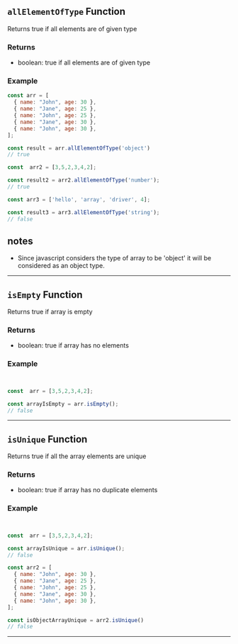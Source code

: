 ##  `allElementOfType` Function

Returns true if all elements are of given type

### Returns

- boolean: true if all elements are of given type

### Example

```javascript
const arr = [
  { name: "John", age: 30 },
  { name: "Jane", age: 25 },
  { name: "John", age: 25 },
  { name: "Jane", age: 30 },
  { name: "John", age: 30 },
];

const result = arr.allElementOfType('object') 
// true

const  arr2 = [3,5,2,3,4,2];

const result2 = arr2.allElementOfType('number');
// true

const arr3 = ['hello', 'array', 'driver', 4];

const result3 = arr3.allElementOfType('string');
// false

```

## notes 

- Since javascript considers the type of array to be 'object' it will be considered as an object type.

<hr>

##  `isEmpty` Function

Returns true if array is empty

### Returns

- boolean: true if array has no elements

### Example

```javascript


const  arr = [3,5,2,3,4,2];

const arrayIsEmpty = arr.isEmpty();
// false

```

<hr>

##  `isUnique` Function

Returns true if all the array elements are  unique

### Returns

- boolean: true if array has no duplicate elements

### Example

```javascript


const  arr = [3,5,2,3,4,2];

const arrayIsUnique = arr.isUnique();
// false

const arr2 = [
  { name: "John", age: 30 },
  { name: "Jane", age: 25 },
  { name: "John", age: 25 },
  { name: "Jane", age: 30 },
  { name: "John", age: 30 },
];

const isObjectArrayUnique = arr2.isUnique()
// false

```

<hr>


